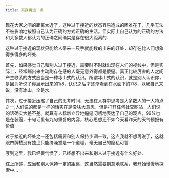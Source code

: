 ```yaml
---
title: 离我再远一点
---
```


现在大家之间的距离太近了，这种过于接近的状态容易造成的困难在于，几乎无法不被影响地按照自己认为正确的方式正确的生活。但实际上自己认为的正确的方法和大多数人都认为的正确之间确实是存在很大距离的.

这种过于接近的现状只能给人带来一只手就能数的出来的好处，却存在比人们想象得多得多的坏处.

首先，如果感觉自己和别人过于接近，需要时不时就出现在人们的视线中，但是实际上，经常蹦出来主动刷存在感的人毫无意外得都是傻逼。真正比较厉害的人之间产生联系的方式应当是一种冰山式的认识。所谓冰山式的认识，就是别人认识你，是因为听说了你展示出来的1/8，认识之后才逐渐看到在水面下的7/8，以我自己来说，没有冰山，全是水.

其次，过于接近压缩了自己的思考时间，无法在人群中思考是大多数人的一大特点之一,人们说的都是一样的话实在是没啥大意思，但是打开任何社交网站，人们说的话确实大差不差。就算有人标新立异地逼逼叨叨地表达了自己的观点，99%也是在装逼，十句话里有九句重复的内容，核心思想还不如今天看昨天的天气预报有价值.

过于接近的坏处之一还包括需要和别人保持步调一致，这点我就不想再说了，这就跟四牌楼没有独卫只能挤澡堂是一个道理，毫无自己的隐私可言.

写到这里，我已经很气愤了，已经想不出来和别人过于接近有什么好处.

综上所述，应当和别人保持一定的距离，这当然需要刻意地联系，我开始慢慢地探索中...


